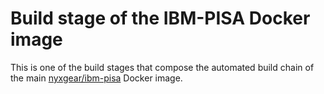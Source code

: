 # Build stage of the IBM-PISA Docker image 

This is one of the build stages that compose the automated build chain of the 
main [nyxgear/ibm-pisa] Docker image.

[nyxgear/ibm-pisa]: https://hub.docker.com/r/nyxgear/nyxgear/ibm-pisa/

